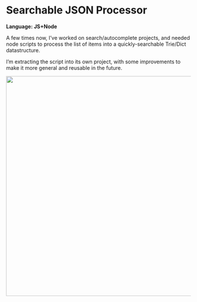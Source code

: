# Searchable JSON Processor
<strong>Language: JS+Node</strong>

A few times now, I’ve worked on search/autocomplete projects, and needed node scripts to process the list of items into a quickly-searchable Trie/Dict datastructure.

I’m extracting the script into its own project, with some improvements to make it more general and reusable in the future. 

<img src ="https://78.media.tumblr.com/8b6b314dd53e3bc40d571b5e70861337/tumblr_inline_pdu4940IwC1tvc5hi_540.png" width="600">
